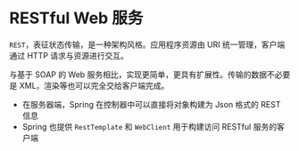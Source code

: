 # RESTful Web 服务

`REST`，表征状态传输，是一种架构风格。应用程序资源由 URI 统一管理，客户端通过 HTTP 请求与资源进行交互。

与基于 SOAP 的 Web 服务相比，实现更简单，更具有扩展性。传输的数据不必要是 XML，渲染等也可以完全交给客户端完成。

* 在服务器端，Spring 在控制器中可以直接将对象构建为 Json 格式的 REST 信息
* Spring 也提供 `RestTemplate` 和 `WebClient` 用于构建访问 RESTful 服务的客户端
